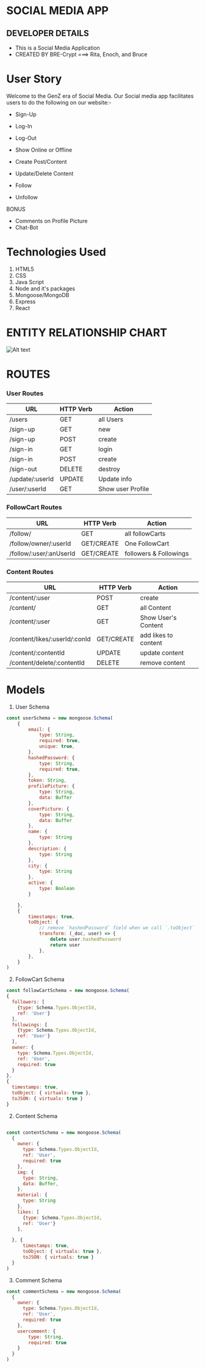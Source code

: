 
# SOCIAL MEDIA APP

## DEVELOPER DETAILS
- This is a Social Media Application
-  CREATED BY BRE-Crypt ===> Rita, Enoch, and Bruce

# User Story
Welcome to the GenZ era of Social Media. 
Our Social media app facilitates users to do the following on our website:-

- Sign-Up
- Log-In
- Log-Out
- Show Online or Offline

- Create Post/Content
- Update/Delete Content
- Follow
- Unfollow

BONUS

- Comments on Profile Picture
- Chat-Bot

# Technologies Used

1. HTML5
2. CSS
3. Java Script
4. Node and it's packages
5. Mongoose/MongoDB
6. Express
7. React



# ENTITY RELATIONSHIP CHART

![Alt text](img/App3-API.jpeg)

# ROUTES

### User Routes
| **URL**            | **HTTP Verb**|**Action**          |
|--------------------|--------------|--------------------|
| /users             | GET          | all Users          |
| /sign-up           | GET          | new                |
| /sign-up           | POST         | create             |
| /sign-in           | GET          | login              |
| /sign-in           | POST         | create             |
| /sign-out          | DELETE       | destroy            |
| /update/:userId    | UPDATE       | Update info        |
| /user/:userId      | GET          | Show user Profile  |


### FollowCart Routes
| **URL**                       | **HTTP Verb**|**Action**               |
|-------------------------------|--------------|-------------------------|
| /follow/                      | GET          | all followCarts         |
| /follow/owner/:userId         | GET/CREATE   | One FollowCart          |
| /follow/:user/:anUserId       | GET/CREATE   | followers & Followings  |


### Content Routes
| **URL**                        | **HTTP Verb**|**Action**               |
|--------------------------------|--------------|-------------------------|
| /content/:user                 | POST         | create                  | 
| /content/                      | GET          | all Content             |
| /content/:user                 | GET          | Show User's Content     |
| /content/likes/:userId/:conId  | GET/CREATE   | add likes to content    |
| /content/:contentId            | UPDATE       | update content          |
| /content/delete/:contentId     | DELETE       | remove content          |








# Models 
1. User Schema

```.js
const userSchema = new mongoose.Schema(
	{
		email: {
			type: String,
			required: true,
			unique: true,
		},
		hashedPassword: {
			type: String,
			required: true,
		},
		token: String,
		profilePicture: {
			type: String,
			data: Buffer
		},
		coverPicture: {
			type: String,
			data: Buffer
		},
		name: {
			type: String
		},
		description: {
			type: String
		},
		city: {
			type: String
		},
		active: {
			type: Boolean
		}

	},
	{
		timestamps: true,
		toObject: {
			// remove `hashedPassword` field when we call `.toObject`
			transform: (_doc, user) => {
				delete user.hashedPassword
				return user
			},
		},
	}
)
```

2. FollowCart Schema
```.js
const followCartSchema = new mongoose.Schema(
{
  followers: [
    {type: Schema.Types.ObjectId,
    ref: 'User'} 
  ],
  followings: [
    {type: Schema.Types.ObjectId,
    ref: 'User'} 
  ],
  owner: {
    type: Schema.Types.ObjectId,
    ref: 'User',
    required: true
  }
},
{
  timestamps: true,
  toObject: { virtuals: true },
  toJSON: { virtuals: true }
}
```


2. Content Schema

```.js

const contentSchema = new mongoose.Schema(
  {
    owner: {
      type: Schema.Types.ObjectId,
      ref: 'User',
      required: true
    }, 
    img: {
      type: String,
      data: Buffer,
    }, 
    material: {
      type: String
    },
    likes: [
      {type: Schema.Types.ObjectId,
      ref: 'User'} 
    ],

  }, {
      timestamps: true,
      toObject: { virtuals: true },
      toJSON: { virtuals: true }
  }
)

```

3. Comment Schema

```.js
const commentSchema = new mongoose.Schema(
  {
    owner: {
      type: Schema.Types.ObjectId,
      ref: 'User',
      required: true
    },
    usercomment: {
        type: String,
        required: true
    }
  }
)
```


